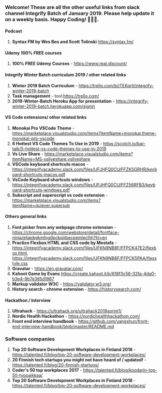 ### Welcome! These are all the other useful links from slack channel Integrify Batch of January 2019. Please help update it on a weekly basis. Happy Coding! 🙊😀😍.

#### Podcast

1. **Syntax FM by Wes Bos and Scott Tolinski** https://syntax.fm/

#### Udemy 100% FREE courses

1. **100% FREE Udemy Courses** - https://www.real.discount/

#### Integrify Winter Batch curriculum 2019 / other related links

1. **Winter 2019 Batch Curriculum** - https://trello.com/b/jTE6qrlI/integrify-winter-2019-batch
2. **Task management** - tool:https://trello.com/
3. **2019-Winter-Batch Heroku App for presentation** -
   https://integrify-winter-2019-batch.herokuapp.com/signin

#### VS Code extensions/ other related links

1. **Monokai Pro VSCode Theme** - https://marketplace.visualstudio.com/items?itemName=monokai.theme-monokai-pro-vscode
2. **6 Hottest VS Code Themes To Use in 2019** - https://scotch.io/bar-talk/5-hottest-vs-code-themes-to-use-in-2019
3. **Vs Live Share** - https://marketplace.visualstudio.com/items?itemName=MS-vsliveshare.vsliveshare
4. **VSCode keyboard shortcuts macos** - https://integrifyacademy.slack.com/files/UFJHFQ0CU/FFZKSGRHR/keyboard-shortcuts-macos.pdf
5. **VsCode Keyboard shortcuts windows** - https://integrifyacademy.slack.com/files/UFJHFQ0CU/FFZ56RFB3/keyboard-shortcuts-windows.pdf
6. **Subscript and superscript vs code extension** - https://marketplace.visualstudio.com/items?itemName=quiever.supersub

#### Others general links

1. **Font picker from any webpage chrome extension** - https://chrome.google.com/webstore/detail/fontface-ninja/eljapbgkmlngdpckoiiibecpemleclhh?hl=en
2. **Practice Flexbox HTML and CSS code by Mostafa** - https://integrifyacademy.slack.com/files/UFKN9NB8F/FFPCK47E2/flexbox.html, https://integrifyacademy.slack.com/files/UFKN9NB8F/FFPCK5PAA/flexstyle.css
3. **Gravatar** - https://en.gravatar.com/
4. **Kahoot Game by Evans** https://create.kahoot.it/k/618f3c56-32fa-4da0-b3e4-9b7e365d1867
5. **Markup validator W3C** - https://validator.w3.org/
6. **History search - chrome extension** - https://historysearch.com/

#### Hackathon / Interview

1. **Ultrahack** - https://ultrahack.org/ultrahack2019sprint1/
2. **Nordic Health Hackathon** - https://nordichealthhackathon.com/
3. **Front end interview handbook** - https://github.com/yangshun/front-end-interview-handbook/blob/master/README.md
   
### Software companies
1. **Top 20 Software Development Workplaces in Finland 2018** - https://talented.fi/blog/top-20-software-development-workplaces/
2. **20 Finnish tech startups you might not have heard of / updated!** - https://talented.fi/blog/20-finnish-startups/
3. **Coder's 50 top workplaces 2017** - https://talented.fi/blog/koodarin-top-50-tyopaikkaa/
4. **Top 20 Software Development Workplaces in Finland 2018** - https://talented.fi/blog/top-20-software-development-workplaces/
